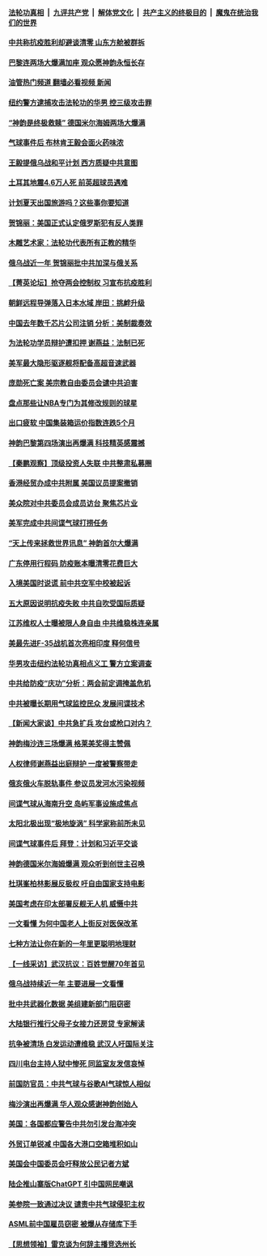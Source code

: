 ####  [法轮功真相](../../../../basic/blob/master/README.md?t=02200012) &nbsp;|&nbsp; [九评共产党](../../../../9ping.md/blob/master/README.md?t=02200012) &nbsp;|&nbsp; [解体党文化](../../../../jtdwh.md/blob/master/README.md?t=02200012)  &nbsp;|&nbsp; [共产主义的终极目的](../../../../gczydzjmd.md/blob/master/README.md?t=02200012) &nbsp;|&nbsp; [魔鬼在统治我们的世界](../../../../mgztzwmdsj.md/blob/master/README.md?t=02200012) 

#### [中共称抗疫胜利却避谈清零 山东方舱被群拆](../pages/nf4514/n13933051.md?t=02200012) 

#### [巴黎连两场大爆满加座 观众愿神韵永恒长存](../pages/nf4514/n13933152.md?t=02200012) 

#### [油管热门频道 翻墙必看视频 新闻](http://129.146.143.75:81/youtube.html?02200012)

#### [纽约警方逮捕攻击法轮功的华男 控三级攻击罪](../pages/nf4514/n13932962.md?t=02200012) 

#### [“神韵是终极救赎” 德国米尔海姆两场大爆满](../pages/nf4514/n13933144.md?t=02200012) 

#### [气球事件后 布林肯王毅会面火药味浓](../pages/nf4514/n13932907.md?t=02200012) 

#### [王毅提俄乌战和平计划 西方质疑中共意图](../pages/nf4514/n13932860.md?t=02200012) 

#### [土耳其地震4.6万人死 前英超球员遇难](../pages/nf4514/n13932702.md?t=02200012) 

#### [计划夏天出国旅游吗？这些事你要知道](../pages/nf4514/n13931268.md?t=02200012) 

#### [贺锦丽：美国正式认定俄罗斯犯有反人类罪](../pages/nf4514/n13932829.md?t=02200012) 

#### [木雕艺术家：法轮功代表所有正教的精华](../pages/nf4514/n13932212.md?t=02200012) 

#### [俄乌战近一年 贺锦丽批中共加深与俄关系](../pages/nf4514/n13932832.md?t=02200012) 

#### [【菁英论坛】抢夺两会控制权 习宣布抗疫胜利](../pages/nf4514/n13932294.md?t=02200012) 

#### [朝鲜远程导弹落入日本水域 岸田：挑衅升级](../pages/nf4514/n13932704.md?t=02200012) 

#### [中国去年数千芯片公司注销 分析：美制裁奏效](../pages/nf4514/n13932734.md?t=02200012) 

#### [为法轮功学员辩护遭扣押 谢燕益：法制已死](../pages/nf4514/n13932666.md?t=02200012) 

#### [美军最大隐形驱逐舰将配备高超音速武器](../pages/nf4514/n13932647.md?t=02200012) 

#### [庞勋死亡案 美宗教自由委员会谴中共迫害](../pages/nf4514/n13932260.md?t=02200012) 

#### [盘点那些让NBA专门为其修改规则的球星](../pages/nf4514/n13932554.md?t=02200012) 

#### [出口疲软 中国集装箱运价指数连跌5个月](../pages/nf4514/n13932463.md?t=02200012) 

#### [神韵巴黎第四场演出再爆满 科技精英感震撼](../pages/nf4514/n13932381.md?t=02200012) 

#### [【秦鹏观察】顶级投资人失联 中共整肃私募圈](../pages/nf4514/n13932302.md?t=02200012) 

#### [香港经贸办成中共附属 美国议员提案撤销](../pages/nf4514/n13932393.md?t=02200012) 

#### [美众院对中共委员会成员访台 聚焦芯片业](../pages/nf4514/n13932185.md?t=02200012) 

#### [美军完成中共间谍气球打捞任务](../pages/nf4514/n13932233.md?t=02200012) 

#### [“天上传来拯救世界讯息” 神韵首尔大爆满](../pages/nf4514/n13932276.md?t=02200012) 

#### [广东停用行程码 防疫账本曝清零花费巨大](../pages/nf4514/n13932226.md?t=02200012) 

#### [入境美国时说谎 前中共空军中校被起诉](../pages/nf4514/n13932209.md?t=02200012) 

#### [五大原因说明抗疫失败 中共自吹受国际质疑](../pages/nf4514/n13932168.md?t=02200012) 

#### [江苏维权人士曝被限人身自由 中共维稳株连亲属](../pages/nf4514/n13932184.md?t=02200012) 

#### [美最先进F-35战机首次亮相印度 释何信号](../pages/nf4514/n13932134.md?t=02200012) 

#### [华男攻击纽约法轮功真相点义工 警方立案调查](../pages/nf4514/n13931743.md?t=02200012) 

#### [中共给防疫“庆功”分析：两会前定调掩盖危机](../pages/nf4514/n13931864.md?t=02200012) 

#### [中共被曝长期用气球监控民众 发展间谍技术](../pages/nf4514/n13931927.md?t=02200012) 

#### [【新闻大家谈】中共急扩兵 攻台或枪口对内？](../pages/nf4514/n13931713.md?t=02200012) 

#### [神韵梅沙连三场爆满 格莱美奖得主赞佩](../pages/nf4514/n13932132.md?t=02200012) 

#### [人权律师谢燕益出庭辩护 一度被警察带走](../pages/nf4514/n13931778.md?t=02200012) 

#### [俄亥俄火车脱轨事件 参议员发河水污染视频](../pages/nf4514/n13931535.md?t=02200012) 

#### [间谍气球从海南升空 岛屿军事设施成焦点](../pages/nf4514/n13931607.md?t=02200012) 

#### [太阳北极出现“极地旋涡” 科学家称前所未见](../pages/nf4514/n13931583.md?t=02200012) 

#### [间谍气球事件后 拜登：计划和习近平交谈](../pages/nf4514/n13931431.md?t=02200012) 

#### [神韵德国米尔海姆爆满 观众听到创世主召唤](../pages/nf4514/n13931679.md?t=02200012) 

#### [杜琪峯柏林影展反极权 吁自由国家支持电影](../pages/nf4514/n13931618.md?t=02200012) 

#### [美国考虑在印太部署反舰无人机 威慑中共](../pages/nf4514/n13931458.md?t=02200012) 

#### [一文看懂 为何中国老人上街反对医保改革](../pages/nf4514/n13931398.md?t=02200012) 

#### [七种方法让你在新的一年里更聪明地理财](../pages/nf4514/n13931262.md?t=02200012) 

#### [【一线采访】武汉抗议：百姓觉醒70年首见](../pages/nf4514/n13931265.md?t=02200012) 

#### [俄乌战持续近一年 主要进展一文看懂](../pages/nf4514/n13931340.md?t=02200012) 

#### [批中共武器化数据 美组建新部门阻窃密](../pages/nf4514/n13931394.md?t=02200012) 

#### [大陆银行推行父母子女接力还房贷 专家解读](../pages/nf4514/n13931034.md?t=02200012) 

#### [抗争被清场 白发运动遭维稳 武汉人吁国际关注](../pages/nf4514/n13931147.md?t=02200012) 

#### [四川电台主持人狱中惨死 同监室友发信哀悼](../pages/nf4514/n13931016.md?t=02200012) 

#### [前国防官员：中共气球与谷歌AI气球惊人相似](../pages/nf4514/n13930833.md?t=02200012) 

#### [梅沙演出再爆满 华人观众感谢神韵创始人](../pages/nf4514/n13931028.md?t=02200012) 

#### [美国：各国都应警告中共勿引发台海冲突](../pages/nf4514/n13930987.md?t=02200012) 

#### [外贸订单锐减 中国各大港口空箱堆积如山](../pages/nf4514/n13930837.md?t=02200012) 

#### [美国会中国委员会吁释放公民记者方斌](../pages/nf4514/n13930920.md?t=02200012) 

#### [陆企推山寨版ChatGPT 引中国网民嘲讽](../pages/nf4514/n13930970.md?t=02200012) 

#### [美参院一致通过决议 谴责中共气球侵犯主权](../pages/nf4514/n13930663.md?t=02200012) 

#### [ASML前中国雇员窃密 被爆从存储库下手](../pages/nf4514/n13930758.md?t=02200012) 

#### [【思想领袖】雷克谈为何辞主播竞选州长](../pages/nf4514/n13901127.md?t=02200012) 

<img src='http://gfw-breaker.win/goodnews/indexes/nf4514.md' width='0px' height='0px'/>
